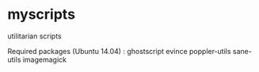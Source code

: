 # myscripts
utilitarian scripts

Required packages (Ubuntu 14.04) : ghostscript evince poppler-utils sane-utils imagemagick
